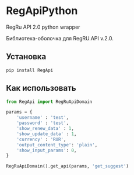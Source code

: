 RegApiPython
============

RegRu API 2.0 python wrapper

Библиотека-оболочка для RegRU.API v.2.0. 

## Установка

    pip install RegApi

## Как использовать

```python
from RegApi import RegRuApiDomain
```

```python
params = {
    'username' : 'test',
    'password' : 'test',
    'show_renew_data' : 1,
    'show_update_data' : 1,
    'currency' : 'RUR',
    'output_content_type': 'plain',
    'show_input_params': 0,
}
```

```python
RegRuApiDomain().get_api(params, 'get_suggest')
```

